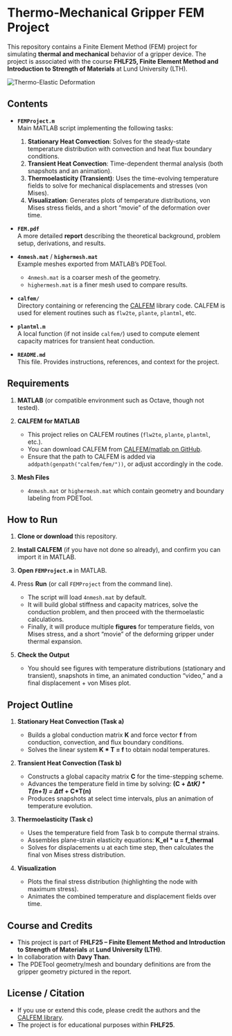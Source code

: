 # Thermo-Mechanical Gripper FEM Project

This repository contains a Finite Element Method (FEM) project for simulating **thermal and mechanical** behavior of a gripper device. The project is associated with the course **FHLF25, Finite Element Method and Introduction to Strength of Materials** at Lund University (LTH). 

![Thermo-Elastic Deformation](ThermoDeformation.gif)

## Contents

- **`FEMProject.m`**  
  Main MATLAB script implementing the following tasks:
  1. **Stationary Heat Convection**: Solves for the steady-state temperature distribution with convection and heat flux boundary conditions.
  2. **Transient Heat Convection**: Time-dependent thermal analysis (both snapshots and an animation).
  3. **Thermoelasticity (Transient)**: Uses the time-evolving temperature fields to solve for mechanical displacements and stresses (von Mises).
  4. **Visualization**: Generates plots of temperature distributions, von Mises stress fields, and a short “movie” of the deformation over time.
  
- **`FEM.pdf`**  
  A more detailed **report** describing the theoretical background, problem setup, derivations, and results.

- **`4nmesh.mat`** / **`highermesh.mat`**  
  Example meshes exported from MATLAB’s PDETool.  
  - `4nmesh.mat` is a coarser mesh of the geometry.  
  - `highermesh.mat` is a finer mesh used to compare results.

- **`calfem/`**  
  Directory containing or referencing the [CALFEM](https://github.com/CALFEM/calfem-matlab) library code. CALFEM is used for element routines such as `flw2te`, `plante`, `plantml`, etc.

- **`plantml.m`**  
  A local function (if not inside `calfem/`) used to compute element capacity matrices for transient heat conduction.  

- **`README.md`**  
  This file. Provides instructions, references, and context for the project.

## Requirements

1. **MATLAB** (or compatible environment such as Octave, though not tested).  
2. **CALFEM for MATLAB**  
   - This project relies on CALFEM routines (`flw2te`, `plante`, `plantml`, etc.).  
   - You can download CALFEM from [CALFEM/matlab on GitHub](https://github.com/CALFEM/calfem-matlab).  
   - Ensure that the path to CALFEM is added via `addpath(genpath("calfem/fem/"))`, or adjust accordingly in the code.

3. **Mesh Files**  
   - `4nmesh.mat` or `highermesh.mat` which contain geometry and boundary labeling from PDETool.

## How to Run

1. **Clone or download** this repository.
2. **Install CALFEM** (if you have not done so already), and confirm you can import it in MATLAB.
3. **Open `FEMProject.m`** in MATLAB.
4. Press **Run** (or call `FEMProject` from the command line). 

   - The script will load `4nmesh.mat` by default.  
   - It will build global stiffness and capacity matrices, solve the conduction problem, and then proceed with the thermoelastic calculations.
   - Finally, it will produce multiple **figures** for temperature fields, von Mises stress, and a short “movie” of the deforming gripper under thermal expansion.

5. **Check the Output**  
   - You should see figures with temperature distributions (stationary and transient), snapshots in time, an animated conduction “video,” and a final displacement + von Mises plot.

## Project Outline

1. **Stationary Heat Convection (Task a)**
   - Builds a global conduction matrix **K** and force vector **f** from conduction, convection, and flux boundary conditions.  
   - Solves the linear system **K * T = f** to obtain nodal temperatures.

2. **Transient Heat Convection (Task b)**
   - Constructs a global capacity matrix **C** for the time-stepping scheme.
   - Advances the temperature field in time by solving:
     **(C + Δt*K) * T(n+1) = Δt*f + C*T(n)**  
   - Produces snapshots at select time intervals, plus an animation of temperature evolution.

3. **Thermoelasticity (Task c)**
   - Uses the temperature field from Task b to compute thermal strains.
   - Assembles plane-strain elasticity equations:
     **K_el * u = f_thermal**  
   - Solves for displacements u at each time step, then calculates the final von Mises stress distribution.

4. **Visualization**
   - Plots the final stress distribution (highlighting the node with maximum stress).
   - Animates the combined temperature and displacement fields over time.
  

## Course and Credits

- This project is part of **FHLF25 – Finite Element Method and Introduction to Strength of Materials** at **Lund University (LTH)**.
- In collaboration with **Davy Than**.
- The PDETool geometry/mesh and boundary definitions are from the gripper geometry pictured in the report.

## License / Citation

- If you use or extend this code, please credit the authors and the [CALFEM library](https://github.com/CALFEM/calfem-matlab).
- The project is for educational purposes within **FHLF25**.
